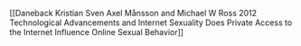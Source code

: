 [[Daneback Kristian Sven Axel Månsson and Michael W Ross 2012 Technological Advancements and Internet Sexuality Does Private Access to the Internet Influence Online Sexual Behavior]]


